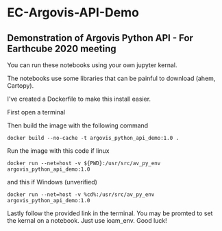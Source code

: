 # EC-Argovis-API-Demo

## Demonstration of Argovis Python API - For Earthcube 2020 meeting

You can run these notebooks using your own jupyter kernal. 

The notebooks use some libraries that can be painful to download (ahem, Cartopy).

I've created a Dockerfile to make this install easier. 

First open a terminal

Then build the image with the following command

`docker build --no-cache -t argovis_python_api_demo:1.0 .`

Run the image with this code if linux

`docker run --net=host -v ${PWD}:/usr/src/av_py_env argovis_python_api_demo:1.0`

and this if Windows (unverified)

`docker run --net=host -v %cd%:/usr/src/av_py_env argovis_python_api_demo:1.0`

Lastly follow the provided link in the terminal. You may be promted to set the kernal on a notebook. Just use ioam_env. Good luck!

